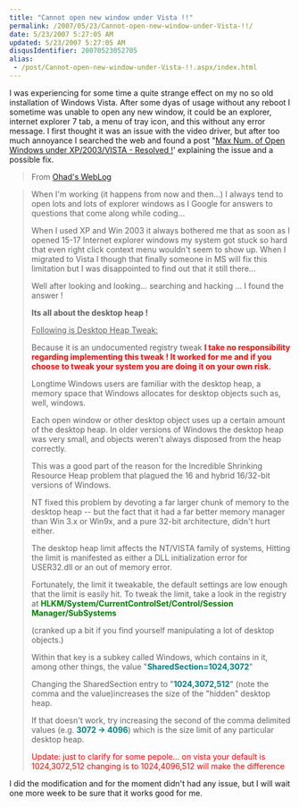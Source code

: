 ```yaml
---
title: "Cannot open new window under Vista !!"
permalink: /2007/05/23/Cannot-open-new-window-under-Vista-!!/
date: 5/23/2007 5:27:05 AM
updated: 5/23/2007 5:27:05 AM
disqusIdentifier: 20070523052705
alias:
 - /post/Cannot-open-new-window-under-Vista-!!.aspx/index.html
---
```

I was experiencing for some time a quite strange effect on my no so old installation of Windows Vista. After some dyas of usage without any reboot I sometime was unable to open any new window, it could be an explorer, internet explorer 7 tab, a menu of tray icon, and this without any error message. I first thought it was an issue with the video driver, but after too much annoyance I searched the web and found a post "[Max Num. of Open Windows under XP/2003/VISTA - Resolved !](http://weblogs.asp.net/israelio/archive/2007/02/07/max-num-of-open-windows-under-xp-2003-vista-resolved.aspx)' explaining the issue and a possible fix.

> From [Ohad's WebLog](http://weblogs.asp.net/israelio/)
<!-- more -->
> 
> When I'm working (it happens from now and then...) I always tend to open lots and lots of explorer windows as I Google for answers to questions that come along while coding...
> 
> When I used XP and Win 2003 it always bothered me that as soon as I opened 15-17 Internet explorer windows my system got stuck so hard that even right click context menu wouldn't seem to show up.
> When I migrated to Vista I though that finally someone in MS will fix this limitation but I was disappointed to find out that it still there...
> 
> Well after looking and looking... searching and hacking ... I found the answer !
> 
> **Its all about the desktop heap !**
> 
> <u>Following is Desktop Heap Tweak:</u>
> 
> Because it is an undocumented registry tweak **<font color="#ff0000">I take no responsibility regarding implementing this tweak ! It worked for me and if you choose to tweak your system you are doing it on your own risk</font>.**
> 
> Longtime Windows users are familiar with the desktop heap, a memory space that Windows allocates for desktop objects such as, well, windows.
> 
> Each open window or other desktop object uses up a certain amount of the desktop heap. In older versions of Windows the desktop heap was very small, and objects weren't always disposed from the heap correctly.
> 
> This was a good part of the reason for the Incredible Shrinking Resource Heap problem that plagued the 16 and hybrid 16/32-bit versions of Windows.
> 
> NT fixed this problem by devoting a far larger chunk of memory to the desktop heap -- but the fact that it had a far better memory manager than Win 3.x or Win9x, and a pure 32-bit architecture, didn't hurt either.
> 
> The desktop heap limit affects the NT/VISTA family of systems, Hitting the limit is manifested as either a DLL initialization error for USER32.dll or an out of memory error.
> 
> Fortunately, the limit it tweakable, the default settings are low enough that the limit is easily hit.
> To tweak the limit, take a look in the registry at **<font color="#008000">HLKM/System/CurrentControlSet/Control/Session Manager/SubSystems</font>**
> 
> (cranked up a bit if you find yourself manipulating a lot of desktop objects.)
> 
> Within that key is a subkey called Windows, which contains in it, among other things, the value "**<font color="#008080">SharedSection=1024,3072</font>**"
> 
> Changing the SharedSection entry to "**<font color="#008080">1024,3072,512</font>**" (note the comma and the value)increases the size of the "hidden" desktop heap.
> 
> If that doesn't work, try increasing the second of the comma delimited values (e.g.<font color="#008080"> **3072 -> 4096**</font>) which is the size limit of any particular desktop heap.
> 
> <font color="#ff0000">Update: just to clarify for some pepole... on vista your default is 1024,3072,512 changing is to 1024,4096,512 will make the difference</font>

I did the modification and for the moment didn't had any issue, but I will wait one more week to be sure that it works good for me.
